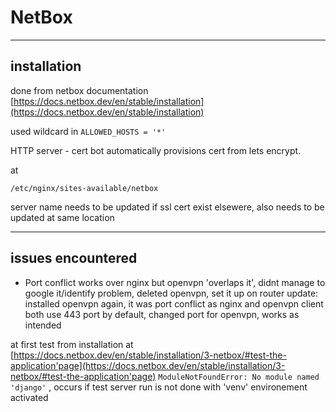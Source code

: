 # NetBox

---

## installation 
done from netbox documentation
[https://docs.netbox.dev/en/stable/installation](https://docs.netbox.dev/en/stable/installation)

used wildcard in `ALLOWED_HOSTS = '*'`

HTTP server -  cert bot automatically provisions cert from lets encrypt.

at 
```
/etc/nginx/sites-available/netbox
```
server name needs to be updated
if ssl cert exist elsewere, also needs to be updated at same location

---

## issues encountered
- Port conflict
works over nginx but openvpn 'overlaps it', didnt manage to google it/identify problem, deleted openvpn, set it up on router
	update: installed openvpn again, it was port conflict as nginx and openvpn client both use 443 port by default, changed port for openvpn, works as intended
	
at first test from installation at [https://docs.netbox.dev/en/stable/installation/3-netbox/#test-the-application'page](https://docs.netbox.dev/en/stable/installation/3-netbox/#test-the-application'page) `ModuleNotFoundError: No module named 'django'` , occurs if test server run is not done with 'venv' environement activated
